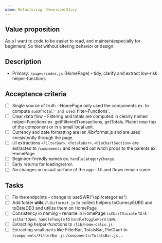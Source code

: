 ```yaml
---
name: Refactoring -DeveloperStory
---
```


## Value proposition

As a <Developer>
I want to <The HomePage> code to be easier to read, and maintain(especially for beginners)
So that <future changes are safer and fester> without altering behavior or design

## Description

- Primary: `/pages/index.js` (HomePage) - tidy, clarify and extract low-risk helper-functions

## Acceptance criteria

- [ ] Single source of truth - HomePage only used the components ex. to compute `sumOfTotal' and used `filter-Functions`.
- [ ] Clear data flow - Filtering and totals are computed in clearly named helper-Functions ex. getFilteredTransactions, getTotals. Placet near top of the component or in a small local unit.
- [ ] Currency and date formatting are ien /lib/format.js and are used consistently through the page.
- [ ] UI extractions `<FilterBar>`, `<TotalsBar>`, `<PieChartSection>` are extracted to `/components` and reached out witch props to the parents ex. HomePage.
- [ ] Beginner-friendly names ex. `handleCategoryChange`.
- [ ] Early returns for loading/error.
- [ ] No changes on visual surface of the app - UI and flows remain same.

## Tasks

- [ ] Fix the endpoints - change to useSWR("/api/categories")
- [ ] Add folder **utils** `/lib/format.js` to collect helpers toCurrecyEUR() and toDateDE() and utilize them on HomePage
- [ ] Consistency in naming - rename in HomePage `ìsChartVisible` to is `isChartOpen`, `handleToogle` to `handleToggleForm` usw.
- [ ] Extracting helper-functions to `/lib/home-calcs.js`
- [ ] Extracting small parts like FilterBar, TotalsBar, PieChart to `/components/FilterBar.js` `/components/TotalsBar.js` ...
